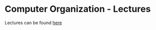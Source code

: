 # Computer Organization - Lectures

Lectures can be found [here](https://drive.google.com/drive/folders/172qsWwghimQaY_tZly3utLNCXtAiREGB?usp=sharing)